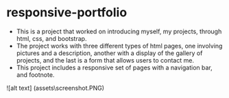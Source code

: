 # responsive-portfolio

- This is a project that worked on introducing myself, my projects, through html, css, and bootstrap.
- The project works with three different types of html pages, one involving pictures and a description, another with a display of the gallery of projects, and the last is a form that allows users to contact me.
- This project includes a responsive set of pages with a navigation bar, and footnote.

![alt text] (assets\screenshot.PNG)
